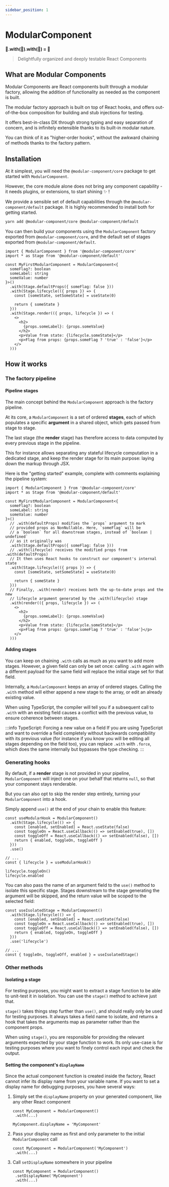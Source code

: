 ```yaml
---
sidebar_position: 1
---
```

# ModularComponent

**🍞.with(🍅).with(🧀) = 🥪**

> Delightfully organized and deeply testable React Components

## What are Modular Components

Modular Components are React components built through a modular factory, allowing the
addition of functionality as needed as the component is built.

The modular factory approach is built on top of React hooks, and offers out-of-the-box
composition for building and stub injections for testing.

It offers best-in-class DX through strong typing and easy separation of concern, and is
infinitely extensible thanks to its built-in modular nature.

You can think of it as "higher-order hooks", without the awkward chaining of methods
thanks to the factory pattern.

## Installation

At it simplest, you will need the `@modular-component/core` package to get started with `ModularComponent`.

However, the core module alone does not bring any component capability - it needs plugins,
or extensions, to start shining ✨ !

We provide a sensible set of default capabilities through the `@modular-component/default` package.
It is highly recommended to install both for getting started.

```sh
yarn add @modular-component/core @modular-component/default
```

You can then build your components using the `ModularComponent` factory exported from `@modular-component/core`,
and the default set of stages exported from `@modular-component/default`.

```tsx
import { ModularComponent } from '@modular-component/core'
import * as Stage from '@modular-component/default'

const MyFirstModularComponent = ModularComponent<{
  someFlag?: boolean
  someLabel: string
  someValue: number
}>()
  .with(Stage.defaultProps({ someFlag: false }))
  .with(Stage.lifecycle(({ props }) => {
    const [someState, setSomeState] = useState(0)

    return { someState }
  }))
  .with(Stage.render(({ props, lifecycle }) => (
    <>
      <h2>
        {props.someLabel}: {props.someValue}
      </h2>
      <p>Value from state: {lifecycle.someState}</p>
      <p>Flag from props: {props.someFlag ? 'true' : 'false'}</p>
    </>
  )))
```

## How it works

### The factory pipeline

#### Pipeline stages

The main concept behind the `ModularComponent` approach is the factory pipeline.

At its core, a `ModularComponent` is a set of ordered **stages**, each of which populates
a specific **argument** in a shared object, which gets passed from stage to stage.

The last stage (the **render** stage) has therefore access
to data computed by every previous stage in the pipeline.

This for instance allows separating any stateful lifecycle computation in a dedicated
stage, and keep the render stage for its main purpose: laying down the markup through JSX.

Here is the "getting started" example, complete with comments explaining
the pipeline system:

```tsx
import { ModularComponent } from '@modular-component/core'
import * as Stage from '@modular-component/default'

const MyFirstModularComponent = ModularComponent<{
  someFlag?: boolean
  someLabel: string
  someValue: number
}>()
  // .with(defaultProps) modifies the `props` argument to mark
  // provided props as NonNullable. Here, `someFlag` will be
  // a `boolean` for all downstream stages, instead of `boolean | undefined`
  // as it originally was
  .with(Stage.defaultProps({ someFlag: false }))
  // .with(lifecycle) receives the modified props from .with(defaultProps)
  // It then uses React hooks to construct our component's internal state
  .with(Stage.lifecycle(({ props }) => {
    const [someState, setSomeState] = useState(0)

    return { someState }
  }))
  // Finally, .with(render) receives both the up-to-date props and the new
  // lifecycle argument generated by the .with(lifecycle) stage
  .with(render(({ props, lifecycle }) => (
    <>
      <h2>
        {props.someLabel}: {props.someValue}
      </h2>
      <p>Value from state: {lifecycle.someState}</p>
      <p>Flag from props: {props.someFlag ? 'true' : 'false'}</p>
    </>
  )))
```

#### Adding stages

You can keep on chaining `.with` calls as much as you want to add more stages. However, a given field can only be set once:
calling `.with` again with a different payload for the same field will replace the initial stage set for that field.

Internally, a `ModularComponent` keeps an array of ordered stages. Calling the `.with`
method will either append a new stage to the array, or edit an already existing value.

When using TypeScript, the compiler will tell you if a subsequent call to `.with` with an existing field causes
a conflict with the previous value, to ensure coherence between stages.

:::info TypeScript: Forcing a new value on a field
If you are using TypeScript and want to override a field completely without backwards compatibility with its previous
value (for instance if you know you will be editing all stages depending on the field too), you can replace `.with`
with `.force`, which does the same internally but bypasses the type checking.
:::

### Generating hooks

By default, if a **render** stage is not provided in your pipeline, `ModularComponent` will inject one on your behalf
that returns `null`, so that your component stays renderable.

But you can also opt to skip the render step entirely, turning your `ModularComponent` into a hook.

Simply append `use()` at the end of your chain to enable this feature:

```tsx
const useModularHook = ModularComponent()
  .with(Stage.lifecycle(() => {
    const [enabled, setEnabled] = React.useState(false)
    const toggleOn = React.useCallback(() => setEnabled(true), [])
    const toggleOff = React.useCallback(() => setEnabled(false), [])
    return { enabled, toggleOn, toggleOff }
  }))
  .use()

// ...
const { lifecycle } = useModularHook()

lifecycle.toggleOn()
lifecycle.enabled
```

You can also pass the name of an argument field to the `use()` method to isolate this specific stage. 
Stages downstream to the stage generating the argument will be skipped, and the return value will be
scoped to the selected field:

```tsx
const useIsolatedStage = ModularComponent()
  .with(Stage.lifecycle(() => {
    const [enabled, setEnabled] = React.useState(false)
    const toggleOn = React.useCallback(() => setEnabled(true), [])
    const toggleOff = React.useCallback(() => setEnabled(false), [])
    return { enabled, toggleOn, toggleOff }
  }))
  .use('lifecycle')

// ...
const { toggleOn, toggleOff, enabled } = useIsolatedStage()
```

### Other methods

#### Isolating a stage

For testing purposes, you might want to extract a stage function to be able to unit-test it in isolation. You can
use the `stage()` method to achieve just that.

`stage()` takes things step further than `use()`, and should really only be used for testing purposes. It always takes
a field name to isolate, and returns a hook that takes the arguments map as parameter rather than the component props.

When using `stage()`, you are responsible for providing the relevant arguments expected by your stage function to work.
Its only use-case is for testing purposes where you want to finely control each input and check the output.

#### Setting the component's `displayName`

Since the actual component function is created inside the factory, React cannot infer its display name from your
variable name. If you want to set a display name for debugging purposes, you have several ways:

1. Simply set the `displayName` property on your generated component, like any other React component
   ```tsx
   const MyComponent = ModularComponent()
    .with(...)
   
   MyComponent.displayName = 'MyComponent'
   ```
2. Pass your display name as first and only parameter to the initial `ModularComponent` call
   ```tsx
   const MyComponent = ModularComponent('MyComponent')
    .with(...)
   ```
3. Call `setDisplayName` somewhere in your pipeline
   ```tsx
   const MyComponent = ModularComponent()
    .setDisplayName('MyComponent')
    .with(...)
   ```

